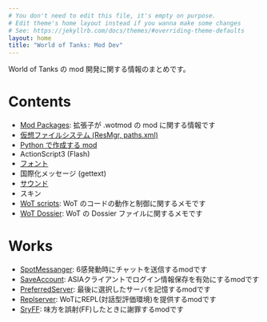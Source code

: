 ```yaml
---
# You don't need to edit this file, it's empty on purpose.
# Edit theme's home layout instead if you wanna make some changes
# See: https://jekyllrb.com/docs/themes/#overriding-theme-defaults
layout: home
title: "World of Tanks: Mod Dev"
---
```

World of Tanks の mod 開発に関する情報のまとめです。

# Contents
+ [Mod Packages](mod_packages/):
拡張子が .wotmod の mod に関する情報です
+ [仮想ファイルシステム (ResMgr, paths.xml)](docs/vfs.html)
+ [Python で作成する mod](docs/mod_python.html)
+ ActionScript3 (Flash)
+ [フォント](docs/wot_fonts.html)
+ 国際化メッセージ (gettext)
+ [サウンド](docs/sound.html)
+ スキン
+ [WoT scripts](docs/wotscripts.html): WoT のコードの動作と制御に関するメモです
+ [WoT Dossier](docs/dossier.html): WoT の Dossier ファイルに関するメモです

# Works
+ [SpotMessanger](https://github.com/chirimenmonster/wotmods-spotmessanger):
6感発動時にチャットを送信するmodです
+ [SaveAccount](https://github.com/chirimenmonster/wotmods-saveaccount):
ASIAクライアントでログイン情報保存を有効にするmodです
+ [PreferredServer](https://github.com/chirimenmonster/wotmods-preferredserver):
最後に選択したサーバを記憶するmodです
+ [Replserver](https://github.com/chirimenmonster/wotmods-replserver):
WoTにREPL(対話型評価環境)を提供するmodです
+ [SryFF](https://github.com/chirimenmonster/wotmods-sryff):
味方を誤射(FF)したときに謝罪するmodです
